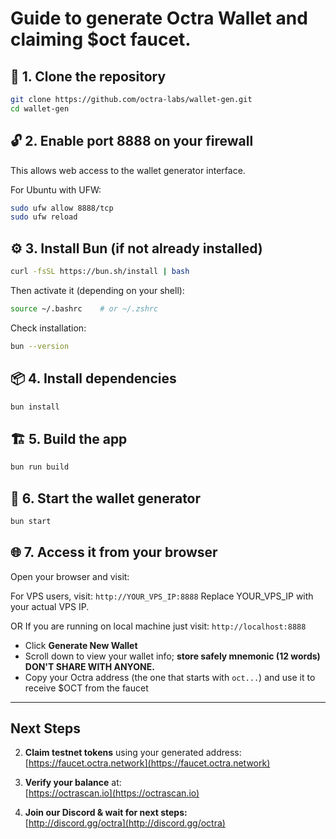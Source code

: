# Guide to generate Octra Wallet and claiming $oct faucet.

## 🧱 1. Clone the repository

```bash
git clone https://github.com/octra-labs/wallet-gen.git
cd wallet-gen
```

## 🔓 2. Enable port 8888 on your firewall

This allows web access to the wallet generator interface.

For Ubuntu with UFW:

```bash
sudo ufw allow 8888/tcp
sudo ufw reload
```

## ⚙️ 3. Install Bun (if not already installed)

```bash
curl -fsSL https://bun.sh/install | bash
```

Then activate it (depending on your shell):

```bash
source ~/.bashrc    # or ~/.zshrc
```

Check installation:

```bash
bun --version
```

## 📦 4. Install dependencies

```bash
bun install
```

## 🏗️ 5. Build the app

```bash
bun run build
```

## 🚀 6. Start the wallet generator

```bash
bun start
```

## 🌐 7. Access it from your browser

Open your browser and visit:

For VPS users, visit: `http://YOUR_VPS_IP:8888`
Replace YOUR_VPS_IP with your actual VPS IP.

OR If you are running on local machine just visit: `http://localhost:8888`
- Click **Generate New Wallet**
- Scroll down to view your wallet info; **store safely mnemonic (12 words) DON'T SHARE WITH ANYONE.**
- Copy your Octra address (the one that starts with `oct...`) and use it to receive $OCT from the faucet


---

## Next Steps

2. **Claim testnet tokens** using your generated address:  
   [https://faucet.octra.network](https://faucet.octra.network)

3. **Verify your balance** at:  
   [https://octrascan.io](https://octrascan.io)

4. **Join our Discord & wait for next steps:**  
   [http://discord.gg/octra](http://discord.gg/octra)
